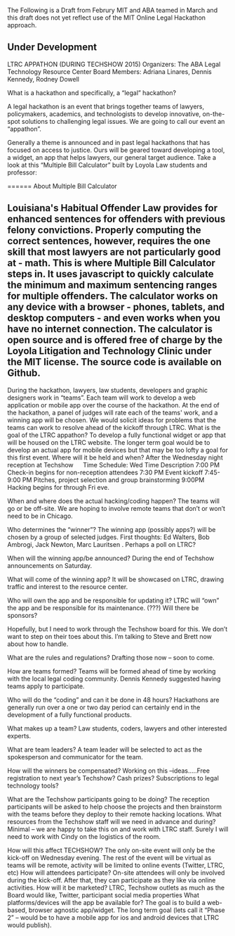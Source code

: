The Following is a Draft from Februry
MIT and ABA teamed in March and this draft does not yet reflect use of the MIT Online Legal Hackathon approach.

## Under Development

LTRC APPATHON (DURING TECHSHOW 2015)
Organizers: The ABA Legal Technology Resource Center Board Members: Adriana Linares, Dennis Kennedy, Rodney Dowell 

What is a hackathon and specifically, a “legal” hackathon?

A legal hackathon is an event that brings together teams of lawyers, policymakers, academics, and technologists to develop innovative, on-the-spot solutions to challenging legal issues. We are going to call our event an “appathon”. 

Generally a theme is announced and in past legal hackathons that has focused on access to justice. Ours will be geared toward developing a tool, a widget, an app that helps lawyers, our general target audience.
Take a look at this “Multiple Bill Calculator” built by Loyola Law students and professor:

======
About Multiple Bill Calculator

Louisiana's Habitual Offender Law provides for enhanced sentences for offenders with previous felony convictions. Properly computing the correct sentences, however, requires the one skill that most lawyers are not particularly good at - math.
This is where Multiple Bill Calculator steps in. It uses javascript to quickly calculate the minimum and maximum sentencing ranges for multiple offenders. The calculator works on any device with a browser - phones, tablets, and desktop computers - and even works when you have no internet connection. The calculator is open source and is offered free of charge by the Loyola Litigation and Technology Clinic under the MIT license. The source code is available on Github.
-------

During the hackathon, lawyers, law students, developers and graphic designers work in “teams”. Each team will work to develop a web application or mobile app over the course of the hackathon. At the end of the hackathon, a panel of judges will rate each of the teams' work, and a winning app will be chosen.
We would solicit ideas for problems that the teams can work to resolve ahead of the kickoff through LTRC. 
What is the goal of the LTRC appathon?
To develop a fully functional widget or app that will be housed on the LTRC website. The longer term goal would be to develop an actual app for mobile devices but that may be too lofty a goal for this first event. 
Where will it be held and when?
After the Wednesday night reception at Techshow
 
Time Schedule: Wed
Time	Description
7:00 PM	Check-in begins for non-reception attendees
7:30 PM	Event kickoff
7:45-9:00 PM	Pitches, project selection and group brainstorming
9:00PM	Hacking begins for through Fri eve.

When and where does the actual hacking/coding happen?
The teams will go or be off-site. We are hoping to involve remote teams that don’t or won’t need to be in Chicago.

Who determines the “winner”?
The winning app (possibly apps?) will be chosen by a group of selected judges. First thoughts: Ed Walters, Bob Ambrogi, Jack Newton, Marc Lauritsen . Perhaps a poll on LTRC?

When will the winning app/be announced?
During the end of Techshow announcements on Saturday.

What will come of the winning app?
It will be showcased on LTRC, drawing traffic and interest to the resource center.

Who will own the app and be responsible for updating it?
LTRC will “own” the app and be responsible for its maintenance. (???)
Will there be sponsors?

Hopefully, but I need to work through the Techshow board for this. We don’t want to step on their toes about this. I’m talking to Steve and Brett now about how to handle.

What are the rules and regulations?
Drafting those now – soon to come.

How are teams formed?
Teams will be formed ahead of time by working with the local legal coding community. Dennis Kennedy suggested having teams apply to participate.

Who will do the “coding” and can it be done in 48 hours?
Hackathons are generally run over a one or two day period can certainly end in the development of a fully functional products.

What makes up a team?
Law students, coders, lawyers and other interested experts. 

What are team leaders?
A team leader will be selected to act as the spokesperson and communicator for the team.

How will the winners be compensated?
Working on this –ideas…..Free registration to next year’s Techshow? Cash prizes? Subscriptions to legal technology tools?

What are the Techshow participants going to be doing?
The reception participants will be asked to help choose the projects and then brainstorm with the teams before they deploy to their remote hacking locations. 
What resources from the Techshow staff will we need in advance and during?
Minimal – we are  happy to take this on and work with LTRC staff. Surely I will need to work with Cindy on the logistics of the room. 

How will this affect TECHSHOW?
The only on-site event will only be the kick-off on Wednesday evening. The rest of the event will be virtual as teams will be remote, activity will be limited to online events (Twitter, LTRC, etc)
How will attendees participate?
On-site attendees will only be involved during the kick-off. After that, they can participate as they like via online activities.
How will it be marketed?
LTRC, Techshow outlets as much as the Board would like, Twitter, participant social media properties
What platforms/devices will the app be available for?
The goal is to build a web-based, browser agnostic app/widget. The long term goal (lets call it “Phase 2” – would be to have a mobile app for ios and android devices that LTRC would publish).

